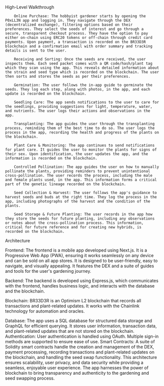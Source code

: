 High-Level Walkthrough

		Online Purchase: The hobbyist gardener starts by opening the P0xLL3N app and logging in. They navigate through the DEX (decentralized exchange), filtering options based on their preferences. They select the seeds of interest and go through a secure, transparent checkout process. They have the option to pay either on-chain using ERC20 tokens or off-chain through credit card payments. Upon payment, a transaction is recorded on the BR33D3R blockchain and a confirmation email with order summary and tracking details is sent to the user.

		Receiving and Sorting: Once the seeds are received, the user inspects them. Each seed packet comes with a QR code/hash/plant tag which they scan using the app. This reveals detailed information about the strain and seed type which is recorded on the blockchain. The user then sorts and stores the seeds as per their preferences.

		Germination: The user follows the in-app guide to germinate the seeds. They log each step, along with photos, in the app, and each update is recorded on the blockchain.

		Seedling Care: The app sends notifications to the user to care for the seedlings, providing suggestions for light, temperature, water, and nutrients. The user logs their actions and observations in the app.

		Transplanting: The app guides the user through the transplanting process, reminding them of the best time to do so. The user logs the process in the app, recording the health and progress of the plants on the blockchain.

		Plant Care & Monitoring: The app continues to send notifications for plant care. It guides the user to monitor the plants for signs of their sex. Upon identification, the user updates the app, and the information is recorded on the blockchain.

		Controlled Pollination: The app guides the user on how to manually pollinate the plants, providing reminders to prevent unintentional cross-pollination. The user records the process, including the male and female plants used, in the app. This information forms a critical part of the genetic lineage recorded on the blockchain.

		Seed Collection & Harvest: The user follows the app's guidance to harvest seeds and buds at the right time. They log the process in the app, including photographs of the harvest and the condition of the plants.

		Seed Storage & Future Planting: The user records in the app how they store the seeds for future planting, including any observations or notes about the cross-pollination process. This information, critical for future reference and for creating new hybrids, is recorded on the blockchain.

Architecture

Frontend: The frontend is a mobile app developed using Next.js. It is a Progressive Web App (PWA), ensuring it works seamlessly on any device and can be sold on all app stores. It is designed to be user-friendly, easy to navigate, and visually appealing. It features the DEX and a suite of guides and tools for the user's gardening journey.

Backend: The backend is developed using Express.js, which communicates with the frontend, handles business logic, and interacts with the database and the blockchain.

Blockchain: BR33D3R is an Optimism L2 blockchain that records all transactions and plant-related updates. It works with the Chainlink technology for automation and oracles.

Database: The app uses a SQL database for structured data storage and GraphQL for efficient querying. It stores user information, transaction data, and plant-related updates that are not stored on the blockchain.
Authentication: User authentication is handled using OAuth. Multiple sign-in methods are supported to ensure ease of use.
Smart Contracts: A suite of Solidity smart contracts handle the creation and management of the DEX, payment processing, recording transactions and plant-related updates on the blockchain, and handling the seed swap functionality.
This architecture ensures scalability, user privacy, and data security while providing a seamless, enjoyable user experience. The app harnesses the power of blockchain to bring transparency and authenticity to the gardening and seed swapping process.
